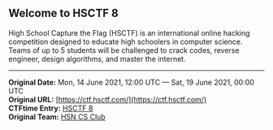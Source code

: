 ## Welcome to HSCTF 8

High School Capture the Flag (HSCTF) is an international online hacking competition designed to educate high schoolers in computer science. Teams of up to 5 students will be challenged to crack codes, reverse engineer, design algorithms, and master the internet.

---
**Original Date:** Mon, 14 June 2021, 12:00 UTC — Sat, 19 June 2021, 00:00 UTC<br>
**Original URL:** [https://ctf.hsctf.com/](https://ctf.hsctf.com/)<br>
**CTFtime Entry:** [HSCTF 8](https://ctftime.org/event/1264)<br>
**Original Team:** [HSN CS Club](https://ctftime.org/team/59620)<br>